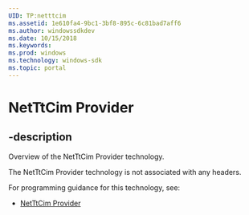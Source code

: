 ```yaml
---
UID: TP:netttcim
ms.assetid: 1e610fa4-9bc1-3bf8-895c-6c81bad7aff6
ms.author: windowssdkdev
ms.date: 10/15/2018
ms.keywords: 
ms.prod: windows
ms.technology: windows-sdk
ms.topic: portal
---
```


# NetTtCim Provider

## -description

Overview of the NetTtCim Provider technology.

The NetTtCim Provider technology is not associated with any headers.

For programming guidance for this technology, see:
* [NetTtCim Provider](/windows/desktop/netttcimprov)

